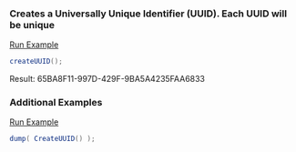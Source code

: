 ### Creates a Universally Unique Identifier (UUID). Each UUID will be unique



<a href="https://try.boxlang.io/?code=eJxLLkpNLEkNDfV00dC05gIAJd4EQg%3D%3D" target="_blank">Run Example</a>

```java
createUUID();

```

Result: 65BA8F11-997D-429F-9BA5A4235FAA6833

### Additional Examples

<a href="https://try.boxlang.io/?code=eJxLKc0t0FBwLkpNLEkNDfV00dBU0LTmAgBUzgZp" target="_blank">Run Example</a>

```java
dump( CreateUUID() );

```


